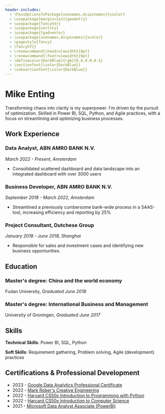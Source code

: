 ```yaml
---
header-includes:
  - \PassOptionsToPackage{usenames,dvipsnames}{xcolor}
  - \usepackage[margin=1in]{geometry}
  - \usepackage{fancyhdr}
  - \usepackage{sectsty}
  - \usepackage{tgadventor}
  - \usepackage[usenames,dvipsnames]{xcolor}
  - \pagestyle{fancy}
  - \fancyhf{}
  - \renewcommand{\headrulewidth}{0pt}
  - \renewcommand{\footrulewidth}{0pt}
  - \definecolor{DarkBlue}{rgb}{0.0,0.0,0.5}
  - \sectionfont{\color{DarkBlue}}
  - \subsectionfont{\color{DarkBlue}}
---
```


# Mike Enting

Transforming chaos into clarity is my superpower. I'm driven by the  pursuit of optimization. Skilled in Power BI, SQL, Python, and Agile practices, with a focus on streamlining and optimizing business processes.

## Work Experience

### Data Analyst, ABN AMRO BANK N.V.
*March 2022 - Present, Amsterdam*

- Consolidated scattered dashboard and data landscape into an integrated dashboard with over 3000 users
<!-- - Improved skills including data modelling, Row-Level Security and data visualisation -->

### Business Developer, ABN AMRO BANK N.V.
*September 2018 - March 2022, Amsterdam*

- Streamlined a previously cumbersome bank-wide process in a SAAS-tool, increasing efficiency and reporting by 25%

### Project Consultant, Dutchese Group
*January 2018 - June 2018, Shanghai*

- Responsible for sales and investment cases and identifying new business opportunities.

## Education

### Master's degree: China and the world economy
Fudan University, *Graduated June 2018*

### Master's degree: International Business and Management
University of Groningen, *Graduated June 2017*

## Skills

**Technical Skills**: Power BI, SQL, Python

**Soft Skills**: Requirement gathering, Problem solving, Agile (development) practices

## Certifications & Professional Development
- 2023 - [Google Data Analytics Professional Certificate](https://www.credly.com/badges/a3d63e11-cf26-48fd-b75d-08ae0a220ba3/linked_in?t=rusimn)
- 2022 - [Mark Rober's Creative Engineering](https://studio.com/mark-rober/Building-a-New-Invention-From-Start-to-Finish-My-Full-Creative-Engineering-Process-d996ee0866c24eb2b6a4c88999f779ae)
- 2022 - [Harvard CS50x Introduction to Programming with Python](https://certificates.cs50.io/be53aed8-b0bb-4b81-8b2a-8fcabacd9395.pdf?size=letter)
- 2022 - [Harcard CS50x Introduction to Computer Science](https://certificates.cs50.io/0eac80d9-2b9f-4530-889b-332411d7de89.pdf?size=letter)
- 2021 - [Microsoft Data Analyst Associate (PowerBi)](https://www.credly.com/badges/6fd92b22-a8aa-4c40-9c66-aadc0a54f544/linked_in_profile)


<!-- To generate the pdf, run pandoc RESUME.md -o resume.pdf --variable pagenumber="" --variable urlcolor=cyan-->